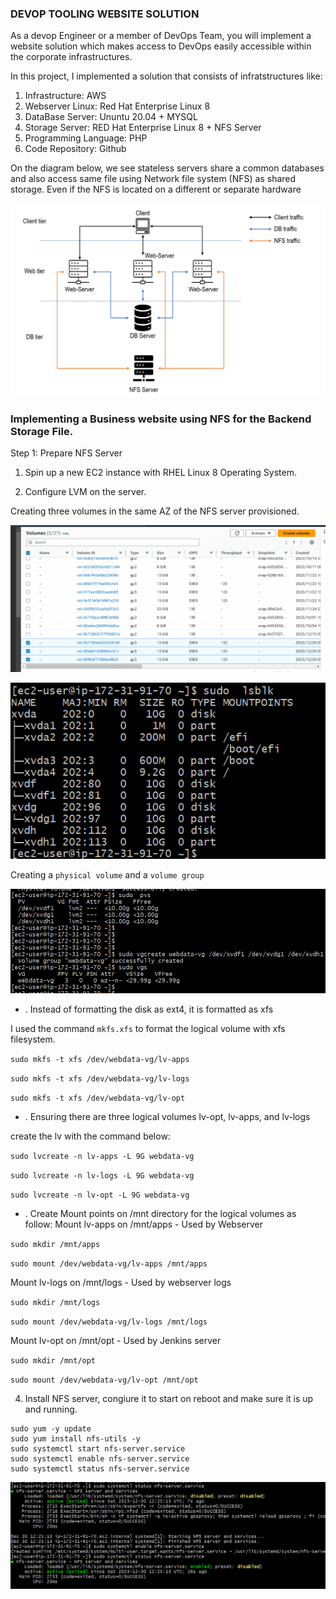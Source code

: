 ### DEVOP TOOLING WEBSITE SOLUTION


As a devop Engineer or  a member of DevOps Team, you will implement a website solution which makes access to DevOps easily accessible within the corporate infrastructures.

In this project, I implemented a solution that consists of infratstructures like:
1) Infrastructure: AWS 
2) Webserver Linux: Red Hat Enterprise Linux 8
3) DataBase Server: Ununtu 20.04 + MYSQL
4) Storage Server: RED Hat Enterprise Linux 8 + NFS Server
5) Programming Language: PHP
6) Code Repository: Github



On the diagram below, we see stateless servers share a common databases and also access same file using  Network file system (NFS) as shared storage. Even if the NFS is located on a different or separate hardware 


![Alt text](image.png)



### Implementing a Business website using NFS for the Backend Storage File.


Step 1: Prepare NFS Server

1. Spin up a new EC2 instance with RHEL Linux 8 Operating System.

2. Configure LVM on the server.



Creating three volumes in  the same AZ of the NFS server provisioned.


![Alt text](image-1.png)






![Alt text](image-3.png)





Creating a `physical volume` and a `volume group`


![Alt text](image-4.png)



* . Instead of formatting the disk as ext4, it is formatted as xfs

I used the command `mkfs.xfs` to format the logical volume with xfs filesystem.

 `sudo mkfs -t xfs /dev/webdata-vg/lv-apps`

 `sudo mkfs -t xfs /dev/webdata-vg/lv-logs`

 `sudo mkfs -t xfs /dev/webdata-vg/lv-opt`
 

* . Ensuring there are three logical volumes lv-opt, lv-apps, and lv-logs

create the lv with the command below:


 `sudo lvcreate -n lv-apps -L 9G webdata-vg`

 `sudo lvcreate -n lv-logs -L 9G webdata-vg`

 `sudo lvcreate -n lv-opt -L 9G webdata-vg`



* . Create Mount points on /mnt directory for the logical volumes as follow:
Mount lv-apps on /mnt/apps - Used by Webserver

`sudo mkdir /mnt/apps`

`sudo mount /dev/webdata-vg/lv-apps /mnt/apps`

Mount lv-logs on /mnt/logs - Used by webserver logs

`sudo mkdir /mnt/logs`

`sudo mount /dev/webdata-vg/lv-logs /mnt/logs`


Mount lv-opt on /mnt/opt - Used by Jenkins server

`sudo mkdir /mnt/opt`

`sudo mount /dev/webdata-vg/lv-opt /mnt/opt`


4. Install NFS server, congiure it to start on reboot and make sure it is up and running.

```
sudo yum -y update
sudo yum install nfs-utils -y
sudo systemctl start nfs-server.service
sudo systemctl enable nfs-server.service
sudo systemctl status nfs-server.service
```


![Alt text](image-2.png)